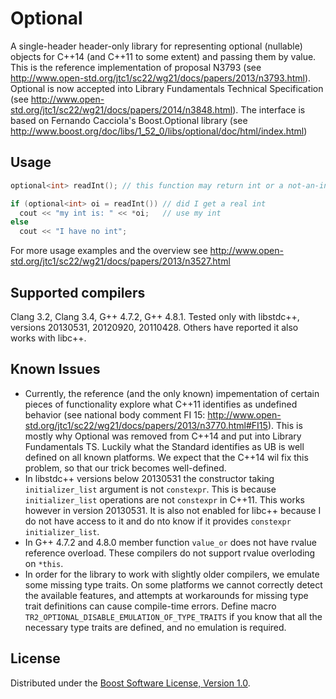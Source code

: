Optional
========

A single-header header-only library for representing optional (nullable) objects for C++14 (and C++11 to some extent) and passing them by value. This is the reference implementation of proposal N3793 (see http://www.open-std.org/jtc1/sc22/wg21/docs/papers/2013/n3793.html). Optional is now accepted into Library Fundamentals Technical Specification (see http://www.open-std.org/jtc1/sc22/wg21/docs/papers/2014/n3848.html). The interface is based on Fernando Cacciola's Boost.Optional library (see http://www.boost.org/doc/libs/1_52_0/libs/optional/doc/html/index.html)


Usage
-----

```cpp
optional<int> readInt(); // this function may return int or a not-an-int

if (optional<int> oi = readInt()) // did I get a real int
  cout << "my int is: " << *oi;   // use my int
else
  cout << "I have no int";
```

For more usage examples and the overview see http://www.open-std.org/jtc1/sc22/wg21/docs/papers/2013/n3527.html


Supported compilers
-------------------

Clang 3.2, Clang 3.4, G++ 4.7.2, G++ 4.8.1. Tested only with libstdc++, versions 20130531, 20120920, 20110428. Others have reported it also works with libc++.



Known Issues
------------

 - Currently, the reference (and the only known) impementation of certain pieces of functionality explore what C++11 identifies as undefined behavior (see national body comment FI 15: http://www.open-std.org/jtc1/sc22/wg21/docs/papers/2013/n3770.html#FI15). This is mostly why Optional was removed from C++14 and put into Library Fundamentals TS. Luckily what the Standard identifies as UB is well defined on all known platforms. We expect that the C++14 wil fix this problem, so that our trick becomes well-defined.
 - In libstdc++ versions below 20130531 the constructor taking `initializer_list` argument is not `constexpr`. This is because `initializer_list` operations are not `constexpr` in C++11. This works however in version 20130531. It is also not enabled for libc++ because I do not have access to it and do nto know if it provides `constexpr` `initializer_list`.
 - In G++ 4.7.2 and 4.8.0 member function `value_or` does not have rvalue reference overload. These compilers do not support rvalue overloding on `*this`.
 - In order for the library to work with slightly older compilers, we emulate some missing type traits. On some platforms we cannot correctly detect the available features, and attempts at workarounds for missing type trait definitions can cause compile-time errors. Define macro `TR2_OPTIONAL_DISABLE_EMULATION_OF_TYPE_TRAITS` if you know that all the necessary type traits are defined, and no emulation is required.

License
-------
Distributed under the [Boost Software License, Version 1.0](http://www.boost.org/LICENSE_1_0.txt).
